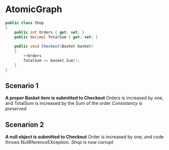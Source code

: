 # AtomicGraph

```csharp
public class Shop
{
	public int Orders { get; set; }
	public decimal TotalSum { get; set; }
	
	public void Checkout(Basket basket)
	{
		++Orders
		TotalSum += basket.Sum();
	}
}
```

## Scenario 1
**A proper Basket item is submitted to Checkout**
Orders is increased by one, and TotalSum is increased by the Sum of the order
*Consistency is preserved*

## Scenarion 2
**A null object is submitted to Checkout**
Order is increased by one, and code throws NullRferenceEXception.
*Shop is now corrupt*
